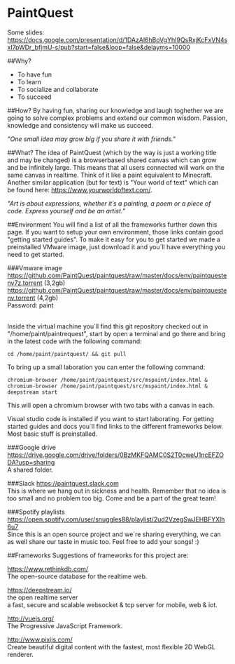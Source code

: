 # PaintQuest

Some slides: <br />
https://docs.google.com/presentation/d/1DAzAl6hBoVgYhI9QsRxjKcFxVN4sxI7pWDr_bfjmU-s/pub?start=false&loop=false&delayms=10000

##Why?
* To have fun
* To learn
* To socialize and collaborate
* To succeed

##How?
By having fun, sharing our knowledge and laugh toghether we are going to solve complex problems and extend our common wisdom. Passion, knowledge and consistency will make us succeed.

_"One small idea may grow big if you share it with friends."_

##What?
The idea of PaintQuest (which by the way is just a working title and may be changed) is a browserbased shared canvas which can grow and be infinitely large. This means that all users connected will work on the same canvas in realtime. Think of it like a paint equivalent to Minecraft. Another similar application (but for text) is "Your world of text" which can be found here: https://www.yourworldoftext.com/.

_"Art is about expressions, whether it´s a painting, a poem or a piece of code. Express yourself and be an artist."_

##Environment
You will find a list of all the frameworks further down this page. If you want to setup your own environment, those links contain good "getting started guides". To make it easy for you to get started we made a preinstalled VMware image, just download it and you´ll have everything you need to get started.

###Vmware image<br />
https://github.com/PaintQuest/paintquest/raw/master/docs/env/paintquestenv7z.torrent (3,2gb)<br />
https://github.com/PaintQuest/paintquest/raw/master/docs/env/paintquestenv.torrent (4,2gb)<br />
Password: paint <br /><br />

Inside the virtual machine you´ll find this git repository checked out in "/home/paint/paintrequest", start by open a terminal and go there and bring in the latest code with the following command:
```
cd /home/paint/paintquest/ && git pull
```

To bring up a small laboration you can enter the following command:
```
chromium-browser /home/paint/paintquest/src/mspaint/index.html & 
chromium-browser /home/paint/paintquest/src/mspaint/index.html & 
deepstream start
```
This will open a chromium browser with two tabs with a canvas in each.

Visual studio code is installed if you want to start laborating. For getting started guides and docs you´ll find links to the different frameworks below. Most basic stuff is preinstalled.

###Google drive
https://drive.google.com/drive/folders/0BzMKFQAMC0S2T0cweU1ncEFZODA?usp=sharing <br />
A shared folder.

###Slack
https://paintquest.slack.com <br />
This is where we hang out in sickness and health. Remember that no idea is too small and no problem too big. Come and be a part of the great team! 

###Spotify playlists
https://open.spotify.com/user/snuggles88/playlist/2ud2VzegSwJEHBFYXlh6u7 <br />
Since this is an open source project and we´re sharing everything, we can as well share our taste in music too. Feel free to add your songs! :)

##Frameworks
Suggestions of frameworks for this project are:

https://www.rethinkdb.com/ <br />
The open-source database for the realtime web.

https://deepstream.io/ <br />
the open realtime server <br />
a fast, secure and scalable websocket & tcp server for mobile, web & iot.

http://vuejs.org/ <br />
The Progressive JavaScript Framework.

http://www.pixijs.com/ <br />
Create beautiful digital content with the fastest, most flexible 2D WebGL renderer.
